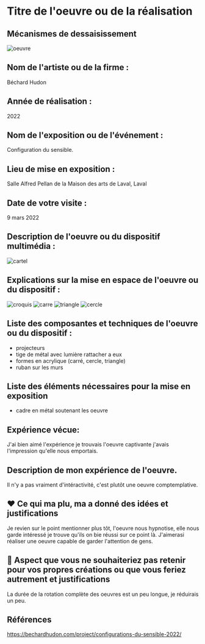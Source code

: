 # Titre de l'oeuvre ou de la réalisation
## Mécanismes de dessaisissement
![oeuvre](medias/ensemble.jpg)
## Nom de l'artiste ou de la firme :
Béchard Hudon
## Année de réalisation :
2022
## Nom de l'exposition ou de l'événement :
Configuration du sensible.
## Lieu de mise en exposition :
Salle Alfred Pellan de la Maison des arts de Laval, Laval
## Date de votre visite :
9 mars 2022
## Description de l'oeuvre ou du dispositif multimédia :
![cartel](medias/cartel.jpg)
## Explications sur la mise en espace de l'oeuvre ou du dispositif :
![croquis](croquis/Croquis.png)
![carre](medias/carre.jpg)
![triangle](medias/triangle.jpg)
![cercle](medias/cercle.jpg)
## Liste des composantes et techniques de l'oeuvre ou du dispositif :
* projecteurs
* tige de métal avec lumière rattacher a eux
* formes en acrylique (carré, cercle, triangle)
* ruban sur les murs
## Liste des éléments nécessaires pour la mise en exposition 
* cadre en métal soutenant les oeuvre 
## Expérience vécue:
J'ai bien aimé l'expérience je trouvais l'oeuvre captivante j'avais l'impression qu'elle nous emportais.
## Description de mon expérience de l'oeuvre.
Il n'y a pas vraiment d'intéractivité, c'est plutôt une oeuvre comptemplative.
## ❤️ Ce qui ma plu, ma a donné des idées et justifications
Je revien sur le point mentionner plus tôt, l'oeuvre nous hypnotise, elle nous garde intéressé je trouve qu'ils on bie réussi sur ce point là. J'aimerasi réaliser une oeuvre capable de garder l'attention de gens.
## 🤔 Aspect que vous ne souhaiteriez pas retenir pour vos propres créations ou que vous feriez autrement et justifications
La durée de la rotation complète des oeuvres est un peu longue, je réduirais un peu.
## Références
https://bechardhudon.com/project/configurations-du-sensible-2022/
